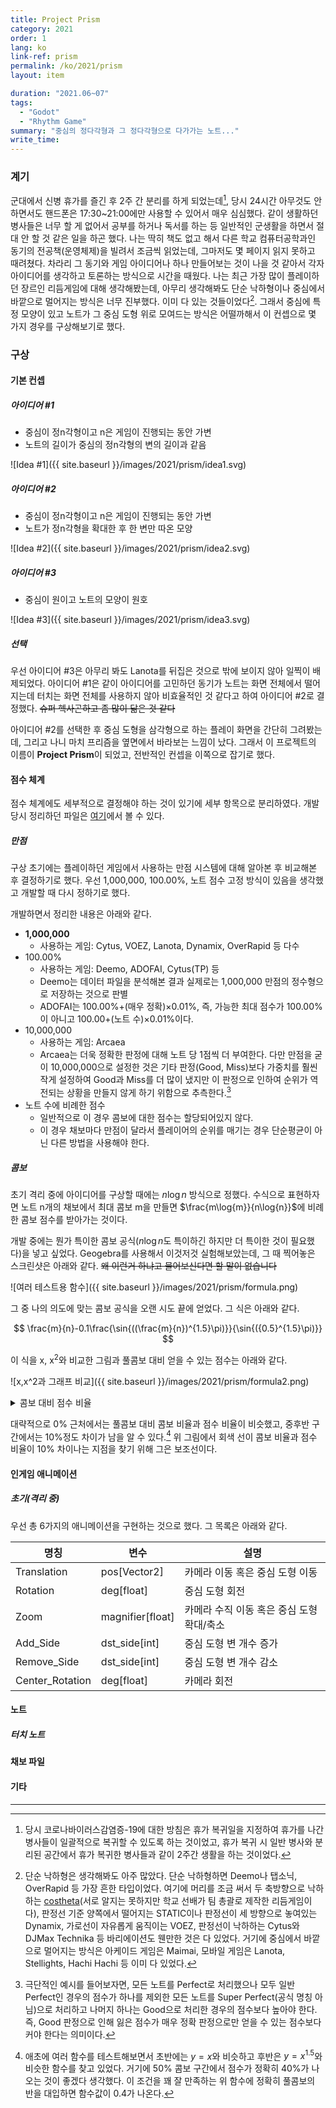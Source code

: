 ```yaml
---
title: Project Prism
category: 2021
order: 1
lang: ko
link-ref: prism
permalink: /ko/2021/prism
layout: item

duration: "2021.06~07"
tags:
  - "Godot"
  - "Rhythm Game"
summary: "중심의 정다각형과 그 정다각형으로 다가가는 노트..."
write_time: 
---
```


### 계기

군대에서 신병 휴가를 즐긴 후 2주 간 분리를 하게 되었는데[^1], 당시 24시간 아무것도 안하면서도 핸드폰은 17:30~21:00에만 사용할 수 있어서 매우 심심했다. 같이 생활하던 병사들은 너무 할 게 없어서 공부를 하거나 독서를 하는 등 일반적인 군생활을 하면서 절대 안 할 것 같은 일을 하곤 했다. 나는 딱히 책도 없고 해서 다른 학교 컴퓨터공학과인 동기의 전공책(운영체제)을 빌려서 조금씩 읽었는데, 그마저도 몇 페이지 읽지 못하고 때려쳤다. 차라리 그 동기와 게임 아이디어나 하나 만들어보는 것이 나을 것 같아서 각자 아이디어를 생각하고 토론하는 방식으로 시간을 때웠다. 나는 최근 가장 많이 플레이하던 장르인 리듬게임에 대해 생각해봤는데, 아무리 생각해봐도 단순 낙하형이나 중심에서 바깥으로 멀어지는 방식은 너무 진부했다. 이미 다 있는 것들이었다[^2]. 그래서 중심에 특정 모양이 있고 노트가 그 중심 도형 위로 모여드는 방식은 어떨까해서 이 컨셉으로 몇 가지 경우를 구상해보기로 했다.

### 구상

#### 기본 컨셉

##### 아이디어 #1

- 중심이 정n각형이고 n은 게임이 진행되는 동안 가변
- 노트의 길이가 중심의 정n각형의 변의 길이과 같음

![Idea #1]({{ site.baseurl }}/images/2021/prism/idea1.svg)

##### 아이디어 #2

- 중심이 정n각형이고 n은 게임이 진행되는 동안 가변
- 노트가 정n각형을 확대한 후 한 변만 따온 모양

![Idea #2]({{ site.baseurl }}/images/2021/prism/idea2.svg)

##### 아이디어 #3

- 중심이 원이고 노트의 모양이 원호

![Idea #3]({{ site.baseurl }}/images/2021/prism/idea3.svg)

##### 선택

우선 아이디어 #3은 아무리 봐도 Lanota를 뒤집은 것으로 밖에 보이지 않아 일찍이 배제되었다. 아이디어 #1은 같이 아이디어를 고민하던 동기가 노트는 화면 전체에서 떨어지는데 터치는 화면 전체를 사용하지 않아 비효율적인 것 같다고 하여 아이디어 #2로 결정했다. ~~슈퍼 헥사곤하고 좀 많이 닮은 것 같다~~

아이디어 #2를 선택한 후 중심 도형을 삼각형으로 하는 플레이 화면을 간단히 그려봤는데, 그리고 나니 마치 프리즘을 옆면에서 바라보는 느낌이 났다. 그래서 이 프로젝트의 이름이 **Project Prism**이 되었고, 전반적인 컨셉을 이쪽으로 잡기로 했다.

#### 점수 체계

점수 체계에도 세부적으로 결정해야 하는 것이 있기에 세부 항목으로 분리하였다. 개발 당시 정리하던 파일은 [여기](https://docs.google.com/document/d/1mdxpHWwCPiecoei5UahBwa3mdLEu_sXsH7HrL9vdp4o/edit?usp=sharing)에서 볼 수 있다.

##### 만점

구상 초기에는 플레이하던 게임에서 사용하는 만점 시스템에 대해 알아본 후 비교해본 후 결정하기로 했다. 우선 1,000,000, 100.00%, 노트 점수 고정 방식이 있음을 생각했고 개발할 때 다시 정하기로 했다.

개발하면서 정리한 내용은 아래와 같다.

- **1,000,000**
  - 사용하는 게임: Cytus, VOEZ, Lanota, Dynamix, OverRapid 등 다수
- 100.00%
  - 사용하는 게임: Deemo, ADOFAI, Cytus(TP) 등
  - Deemo는 데이터 파일을 분석해본 결과 실제로는 1,000,000 만점의 정수형으로 저장하는 것으로 판별
  - ADOFAI는 100.00%+(매우 정확)×0.01%, 즉, 가능한 최대 점수가 100.00%이 아니고 100.00+(노트 수)×0.01%이다.
- 10,000,000
  - 사용하는 게임: Arcaea
  - Arcaea는 더욱 정확한 판정에 대해 노트 당 1점씩 더 부여한다. 다만 만점을 굳이 10,000,000으로 설정한 것은 기타 판정(Good, Miss)보다 가중치를 훨씬 작게 설정하여 Good과 Miss를 더 많이 냈지만 이 판정으로 인하여 순위가 역전되는 상황을 만들지 않게 하기 위함으로 추측한다.[^3]
- 노트 수에 비례한 점수
  - 일반적으로 이 경우 콤보에 대한 점수는 할당되어있지 않다.
  - 이 경우 채보마다 만점이 달라서 플레이어의 순위를 매기는 경우 단순평균이 아닌 다른 방법을 사용해야 한다.

##### 콤보

초기 격리 중에 아이디어를 구상할 때에는 $n\log{n}$ 방식으로 정했다. 수식으로 표현하자면 노트 n개의 채보에서 최대 콤보 m을 만들면 $\frac{m\log{m}}{n\log{n}}$에 비례한 콤보 점수를 받아가는 것이다.

개발 중에는 뭔가 특이한 콤보 공식($n\log{n}$도 특이하긴 하지만 더 특이한 것이 필요했다)을 넣고 싶었다. Geogebra를 사용해서 이것저것 실험해보았는데, 그 때 찍어놓은 스크린샷은 아래와 같다. ~~왜 이런거 하냐고 물어보신다면 할 말이 없습니다~~

![여러 테스트용 함수]({{ site.baseurl }}/images/2021/prism/formula.png)

그 중 나의 의도에 맞는 콤보 공식을 오랜 시도 끝에 얻었다. 그 식은 아래와 같다.

$$
\frac{m}{n}-0.1\frac{\sin{((\frac{m}{n})^{1.5}\pi)}}{\sin{({0.5}^{1.5}\pi)}}
$$

이 식을 x, x<sup>2</sup>와 비교한 그림과 풀콤보 대비 얻을 수 있는 점수는 아래와 같다.

![x,x^2과 그래프 비교]({{ site.baseurl }}/images/2021/prism/formula2.png)

<details>
<summary>콤보 대비 점수 비율</summary>
<table><thead><tr><th>콤보</th><th>점수</th></tr></thead>
<tbody>
<tr><td><strong>0%</strong></td><td><strong>0%</strong></td></tr>
<tr><td>5%</td><td>4.6081%</td></tr>
<tr><td>10%</td><td>8.8931%</td></tr>
<tr><td>15%</td><td>12.9749%</td></tr>
<tr><td>20%</td><td>16.9051%</td></tr>
<tr><td><strong>25%</strong></td><td><strong>20.7291%</strong></td></tr>
<tr><td>30%</td><td>24.4913%</td></tr>
<tr><td>35%</td><td>28.2413%</td></tr>
<tr><td>40%</td><td>32.0348%</td></tr>
<tr><td>45%</td><td>35.9326%</td></tr>
<tr><td><strong>50%</strong></td><td><strong>40%</strong></td></tr>
<tr><td>55%</td><td>44.3035%</td></tr>
<tr><td>60%</td><td>48.9079%</td></tr>
<tr><td>65%</td><td>53.8714%</td></tr>
<tr><td>70%</td><td>59.2412%</td></tr>
<tr><td><strong>75%</strong></td><td><strong>65.0483%</strong></td></tr>
<tr><td>80%</td><td>71.3019%</td></tr>
<tr><td>85%</td><td>77.9854%</td></tr>
<tr><td>90%</td><td>85.0528%</td></tr>
<tr><td>95%</td><td>92.4269%</td></tr>
<tr><td><strong>100%</strong></td><td><strong>100%</strong></td></tr>
</tbody>
</table>
</details>

대략적으로 0% 근처에서는 풀콤보 대비 콤보 비율과 점수 비율이 비슷했고, 중후반 구간에서는 10%정도 차이가 남을 알 수 있다.[^4] 위 그림에서 회색 선이 콤보 비율과 점수 비율이 10% 차이나는 지점을 찾기 위해 그은 보조선이다.

#### 인게임 애니메이션

##### 초기(격리 중)

우선 총 6가지의 애니메이션을 구현하는 것으로 했다. 그 목록은 아래와 같다.

|명칭|변수|설명|
|-|-|-|
|Translation|pos[Vector2]|카메라 이동 혹은 중심 도형 이동|
|Rotation|deg[float]|중심 도형 회전|
|Zoom|magnifier[float]|카메라 수직 이동 혹은 중심 도형 확대/축소|
|Add_Side|dst_side[int]|중심 도형 변 개수 증가|
|Remove_Side|dst_side[int]|중심 도형 변 개수 감소|
|Center_Rotation|deg[float]|카메라 회전|

#### 노트

##### 터치 노트

<object data="https://orb-h.github.io/animate-svg-test/simple_note.svg"></object>

#### 채보 파일

#### 기타

---

[^1]: 당시 코로나바이러스감염증-19에 대한 방침은 휴가 복귀일을 지정하여 휴가를 나간 병사들이 일괄적으로 복귀할 수 있도록 하는 것이었고, 휴가 복귀 시 일반 병사와 분리된 공간에서 휴가 복귀한 병사들과 같이 2주간 생활을 하는 것이었다.
[^2]: 단순 낙하형은 생각해봐도 아주 많았다. 단순 낙하형하면 Deemo나 탭소닉, OverRapid 등 가장 흔한 타입이었다. 여기에 머리를 조금 써서 두 축방향으로 낙하하는 [costheta](https://play.google.com/store/apps/details?id=com.teamrhythmicals.costheta)(서로 알지는 못하지만 학교 선배가 팀 총괄로 제작한 리듬게임이다), 판정선 기준 양쪽에서 떨어지는 STATIC이나 판정선이 세 방향으로 놓여있는 Dynamix, 가로선이 자유롭게 움직이는 VOEZ, 판정선이 낙하하는 Cytus와 DJMax Technika 등 바리에이션도 웬만한 것은 다 있었다. 거기에 중심에서 바깥으로 멀어지는 방식은 아케이드 게임은 Maimai, 모바일 게임은 Lanota, Stellights, Hachi Hachi 등 이미 다 있었다.
[^3]: 극단적인 예시를 들어보자면, 모든 노트를 Perfect로 처리했으나 모두 일반 Perfect인 경우의 점수가 하나를 제외한 모든 노트를 Super Perfect(공식 명칭 아님)으로 처리하고 나머지 하나는 Good으로 처리한 경우의 점수보다 높아야 한다. 즉, Good 판정으로 인해 잃은 점수가 매우 정확 판정으로만 얻을 수 있는 점수보다 커야 한다는 의미이다.
[^4]: 애초에 여러 함수를 테스트해보면서 초반에는 $y=x$와 비슷하고 후반은 $y=x^{1.5}$와 비슷한 함수를 찾고 있었다. 거기에 50% 콤보 구간에서 점수가 정확히 40%가 나오는 것이 좋겠다 생각했다. 이 조건을 꽤 잘 만족하는 위 함수에 정확히 풀콤보의 반을 대입하면 함수값이 0.4가 나온다.
